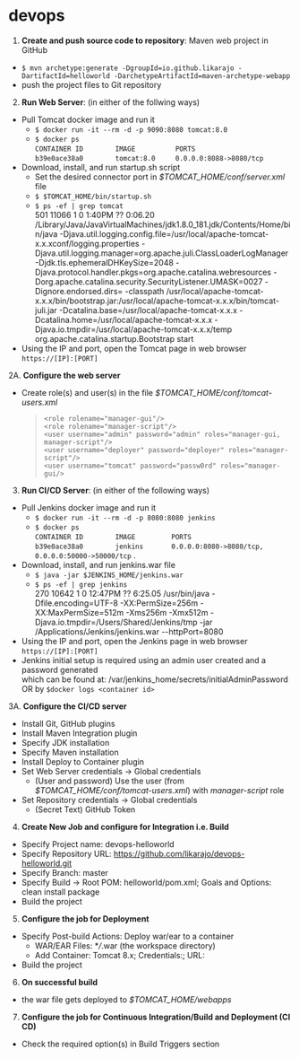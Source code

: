 # devops
1. **Create and push source code to repository**: Maven web project in GitHub
* `$ mvn archetype:generate -DgroupId=io.github.likarajo -DartifactId=helloworld -DarchetypeArtifactId=maven-archetype-webapp`
* push the project files to Git repository

2. **Run Web Server**: (in either of the follwing ways)
* Pull Tomcat docker image and run it
  * `$ docker run -it --rm -d -p 9090:8080 tomcat:8.0`
  * `$ docker ps`  
  `CONTAINER ID        IMAGE          PORTS`  
  `b39e0ace38a0        tomcat:8.0     0.0.0.0:8088->8080/tcp`
* Download, install, and run startup.sh script
  * Set the desired connector port in *$TOMCAT_HOME/conf/server.xml* file
  * `$ $TOMCAT_HOME/bin/startup.sh`
  * `$ ps -ef | grep tomcat`  
 501 11066     1   0  1:40PM ??         0:06.20 /Library/Java/JavaVirtualMachines/jdk1.8.0_181.jdk/Contents/Home/bin/java -Djava.util.logging.config.file=/usr/local/apache-tomcat-x.x.xconf/logging.properties -Djava.util.logging.manager=org.apache.juli.ClassLoaderLogManager -Djdk.tls.ephemeralDHKeySize=2048 -Djava.protocol.handler.pkgs=org.apache.catalina.webresources -Dorg.apache.catalina.security.SecurityListener.UMASK=0027 -Dignore.endorsed.dirs= -classpath /usr/local/apache-tomcat-x.x.x/bin/bootstrap.jar:/usr/local/apache-tomcat-x.x.x/bin/tomcat-juli.jar -Dcatalina.base=/usr/local/apache-tomcat-x.x.x -Dcatalina.home=/usr/local/apache-tomcat-x.x.x -Djava.io.tmpdir=/usr/local/apache-tomcat-x.x.x/temp org.apache.catalina.startup.Bootstrap start 
* Using the IP and port, open the Tomcat page in web browser  
`https://[IP]:[PORT]`

2A. **Configure the web server**
* Create role(s) and user(s) in the file *$TOMCAT_HOME/conf/tomcat-users.xml*  
  >`<role rolename="manager-gui"/>`  
  `<role rolename="manager-script"/>`  
  `<user username="admin" password="admin" roles="manager-gui, manager-script"/>`  
  `<user username="deployer" password="deployer" roles="manager-script"/>`  
  `<user username="tomcat" password="passw0rd" roles="manager-gui/>`

3. **Run CI/CD Server**: (in either of the following ways)
* Pull Jenkins docker image and run it
  * `$ docker run -it --rm -d -p 8080:8080 jenkins`    
  * `$ docker ps`  
  `CONTAINER ID        IMAGE         PORTS`  
  `b39e0ace38a0        jenkins       0.0.0.0:8080->8080/tcp, 0.0.0.0:50000->50000/tcp` . 
* Download, install, and run jenkins.war file
  * `$ java -jar $JENKINS_HOME/jenkins.war`
  * `$ ps -ef | grep jenkins`  
270 10642     1   0 12:47PM ??         6:25.05 /usr/bin/java -Dfile.encoding=UTF-8 -XX:PermSize=256m -XX:MaxPermSize=512m -Xms256m -Xmx512m -Djava.io.tmpdir=/Users/Shared/Jenkins/tmp -jar /Applications/Jenkins/jenkins.war --httpPort=8080
* Using the IP and port, open the Jenkins page in web browser    
`https://[IP]:[PORT]`
* Jenkins initial setup is required using an admin user created and a password generated   
which can be found at: /var/jenkins_home/secrets/initialAdminPassword OR by `$docker logs <container id>` 

3A. **Configure the CI/CD server**
* Install Git, GitHub plugins
* Install Maven Integration plugin
* Specify JDK installation
* Specify Maven installation
* Install Deploy to Container plugin
* Set Web Server credentials -> Global credentials
  * (User and password) Use the user (from *$TOMCAT_HOME/conf/tomcat-users.xml*) with *manager-script* role
* Set Repository credentials -> Global credentials
  * (Secret Text) GitHub Token

4. **Create New Job and configure for Integration i.e. Build**
* Specify Project name: devops-helloworld
* Specify Repository URL: https://github.com/likarajo/devops-helloworld.git
* Specify Branch: master
* Specify Build -> Root POM: helloworld/pom.xml; Goals and Options: clean install package
* Build the project

5. **Configure the job for Deployment**
* Specify Post-build Actions: Deploy war/ear to a container
  * WAR/EAR Files: \**/*.war (the workspace directory)
  * Add Container: Tomcat 8.x; Credentials:<of manager-script user>; URL:<ip and port>
* Build the project
 
6. **On successful build**
* the war file gets deployed to *$TOMCAT_HOME/webapps*

7. **Configure the job for Continuous Integration/Build and Deployment (CI CD)**
* Check the required option(s) in Build Triggers section

 




